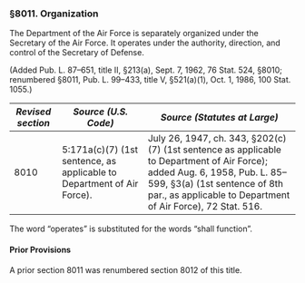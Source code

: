 ### §8011. Organization ###

The Department of the Air Force is separately organized under the Secretary of the Air Force. It operates under the authority, direction, and control of the Secretary of Defense.

(Added Pub. L. 87–651, title II, §213(a), Sept. 7, 1962, 76 Stat. 524, §8010; renumbered §8011, Pub. L. 99–433, title V, §521(a)(1), Oct. 1, 1986, 100 Stat. 1055.)

|*Revised section*|                         *Source (U.S. Code)*                         |                                                                                              *Source (Statutes at Large)*                                                                                               |
|-----------------|----------------------------------------------------------------------|-------------------------------------------------------------------------------------------------------------------------------------------------------------------------------------------------------------------------|
|      8010       |5:171a(c)(7) (1st sentence, as applicable to Department of Air Force).|July 26, 1947, ch. 343, §202(c)(7) (1st sentence as applicable to Department of Air Force); added Aug. 6, 1958, Pub. L. 85–599, §3(a) (1st sentence of 8th par., as applicable to Department of Air Force), 72 Stat. 516.|

The word “operates” is substituted for the words “shall function”.

#### Prior Provisions ####

A prior section 8011 was renumbered section 8012 of this title.